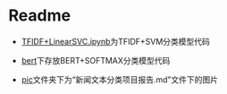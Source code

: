 # Readme

* [TFIDF+LinearSVC.ipynb](./TFIDF+LinearSVC.ipynb)为TFIDF+SVM分类模型代码
* [bert](./bert)下存放BERT+SOFTMAX分类模型代码

* [pic](./pic)文件夹下为“新闻文本分类项目报告.md”文件下的图片